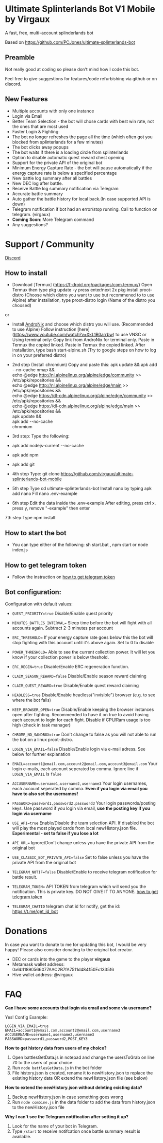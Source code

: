 # Ultimate Splinterlands Bot V1 Mobile by Virgaux
A fast, free, multi-account splinderlands bot

Based on https://github.com/PCJones/ultimate-splinterlands-bot

## Preamble 
Not really good at coding so please don't mind how I code this bot. 

Feel free to give suggestions for features/code refurbishing via github or on discord.


## New Features
- Multiple accounts with only one instance
- Login via Email
- Better Team Selection - the bot will chose cards with best win rate, not the ones that are most used
- Faster Login & Fighting:
- The bot no longer refreshes the page all the time (which often got you blocked from splinterlands for a few minutes)
- The bot clicks away popups
- The bot waits if there is a loading circle from splinterlands
- Option to disable automatic quest reward chest opening
- Support for the private API of the original bot
- Minimum Energy Capture Rate - the bot will pause automatically if the energy capture rate is below a specified percentage
- New battle log summary after all battles
- New DEC log after battle. 
- Receive Battle log summary notification via Telegram 
- Accurate battle summary 
- Auto gather the battle history for local back.(In case supported API is down)
- Telegram notification if bot had an error/stop running. Call to function on telegram. (virgaux)
- **Coming Soon**: More Telegram command
- Any suggestions?

# Support / Community

[Discord](https://discord.gg/s9HKjqYW)

## How to install
- Download [Termux] (https://f-droid.org/packages/com.termux/)
Open Termux then type 
pkg update -y
press enter/next 2x
pkg install proot-distro (Choose which distro you want to use but recommened to to use Alpine)
after installation, type proot-distro login (Name of the distro you choosed)

or 

- Install [AndroNix](https://andronix.app/) and choose which distro you will use. (Recommended to use Alpine)
    Follow instruction [here] (https://www.youtube.com/watch?v=XkL1B0arrbw) to use VNSC 
                or 
    Using terminal only: 
    Copy link from AndroNix for terminal only. Paste in Termux the copied linked. 
    Paste in Termux the copied linked.
    After installation, type  bash start-alpine.sh
    (Try to google steps on how to log in on your preferred distro)           

- 2nd step (Install chromium)
Copy and paste this:
  apk update && apk add --no-cache nmap && \
  echo @edge http://nl.alpinelinux.org/alpine/edge/community >> /etc/apk/repositories && \
  echo @edge http://nl.alpinelinux.org/alpine/edge/main >> /etc/apk/repositories && \
  echo @edge https://dl-cdn.alpinelinux.org/alpine/edge/community >> /etc/apk/repositories && \
  echo @edge https://dl-cdn.alpinelinux.org/alpine/edge/main >> /etc/apk/repositories && \
  apk update && \
  apk add --no-cache \
  chromium

- 3rd step: 
Type the following: 
- apk add nodejs-current --no-cache
- apk add npm 
- apk add git

- 4th step 
Type: git clone https://github.com/virgaux/ultimate-splinterlands-bot-mobile

- 5th step 
Type cd ultimate-splinterlands-bot
Install nano by typing apk add nano 
Fill nano .env-example

 - 6th step
Edit the data inside the .env-example
After editing, press ctrl x, press y, remove "-example" then enter

7th step 
Type npm install

## How to start the bot
- You can type either of the following: sh start.bat , npm start or node index.js

## How to get telegram token
- Follow the instruction on [how to get telegram token](https://www.siteguarding.com/en/how-to-get-telegram-bot-api-token)

## Bot configuration:

Configuration with default values:

- `QUEST_PRIORITY=true` Disable/Enable quest priority

- `MINUTES_BATTLES_INTERVAL=` Sleep time before the bot will fight with all accounts again. Subtract 2-3 minutes per account

- `ERC_THRESHOLD=` If your energy capture rate goes below this the bot will stop fighting with this account until it's above again. Set to 0 to disable 

- `POWER_THRESHOLD=` Able to see the current collection power. It will let you know if your collection power is below theshold. 
  
- `ERC_REGEN=true` Disable/Enable ERC regeneration function.

- `CLAIM_SEASON_REWARD=false` Disable/Enable season reward claiming

- `CLAIM_QUEST_REWARD=true` Disable/Enable quest reward claiming

- `HEADLESS=true` Disable/Enable headless("invisible") browser (e.g. to see where the bot fails)

- `KEEP_BROWSER_OPEN=true` Disable/Enable keeping the browser instances open after fighting. Recommended to have it on true to avoid having each account to login for each fight. Disable if CPU/Ram usage is too high (check in task manager)

- `CHROME_NO_SANDBOX=true` Don't change to false as you will not able to run the bot on a linux proot-distro. 

- `LOGIN_VIA_EMAIL=false` Disable/Enable login via e-mail adress. See below for further explanation

- `EMAIL=account1@email.com,account2@email.com,account3@email.com` Your login e-mails, each account seperated by comma. Ignore line if `LOGIN_VIA_EMAIL` is `false`

- `ACCUSERNAME=username1,username2,username3` Your login usernames, each account seperated by comma. **Even if you login via email you have to also set the usernames!**

- `PASSWORD=password1,password2,password3` Your login passwords/posting keys. Use password if you login via email, **use the posting key if you login via username**

- `USE_API=true` Enable/Disable the team selection API. If disabled the bot will play the most played cards from local newHistory.json file. **Experimental - set to false if you lose a lot**

- `API_URL=` Ignore/Don't change unless you have the private API from the original bot

- `USE_CLASSIC_BOT_PRIVATE_API=false` Set to false unless you have the private API from the original bot

- `TELEGRAM_NOTIF=false` Disable/Enable to receive telegram notification for battle result. 

- `TELEGRAM_TOKEN=` API TOKEN from telegram which will send you the notification. This is private key. DO NOT GIVE IT TO ANYONE. [how to get telegram token](https://www.siteguarding.com/en/how-to-get-telegram-bot-api-token)

- `TELEGRAM_CHATID` telegram chat id for notify, get the id: https://t.me/get_id_bot

# Donations

In case you want to donate to me for updating this bot, I would be very happy! Please also consider donating to the original bot creator.

- DEC or cards into the game to the player **virgaux** 
- Metamask wallet address: 0x6b11890566077AAC2B7fA7511d484f50Ec1335f6
- Hive wallet address: @virgaux

# FAQ
**Can I have some accounts that login via email and some via username?**

Yes! Config Example:
```
LOGIN_VIA_EMAIL=true
EMAIL=account1@email.com,account2@email.com,username3
ACCUSERNAME=username1,username2,username3
PASSWORD=password1,password2,POST_KEY3
```

**How to get history data from users of my choice?**

1. Open battlesGetData.js in notepad and change the usersToGrab on line 70 to the users of your choice
2. Run `node battlesGetData.js` in the bot folder
3. File history.json is created, rename it to newHistory.json to replace the existing history data OR extend the newHistory.json file (see below)

**How to extend the newHistory.json without deleting existing data?**

1. Backup newHistory.json in case something goes wrong
2. Run `node combine.js` in the data folder to add the data from history.json to the newHistory.json file

**Why I can't see the Telegram notification after setting it up?**

1. Look for the name of your bot in Telegram. 
2. Type `/start` to receive notifcation once battle summary result is available. 
